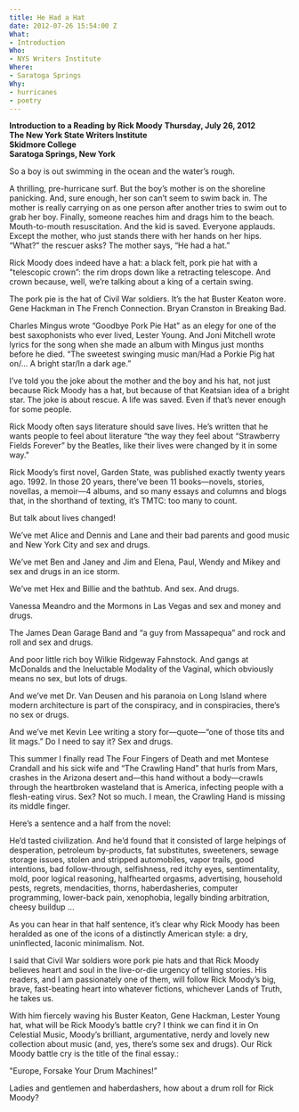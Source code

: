 ```yaml
---
title: He Had a Hat
date: 2012-07-26 15:54:00 Z
What:
- Introduction
Who:
- NYS Writers Institute
Where:
- Saratoga Springs
Why:
- hurricanes
- poetry
---
```


**Introduction to a Reading by Rick Moody**
**Thursday, July 26, 2012**  
**The New York State Writers Institute**  
**Skidmore College**  
**Saratoga Springs, New York**

So a boy is out swimming in the ocean and the water’s rough.  

A thrilling, pre-hurricane surf. But the boy’s mother is on the shoreline panicking. And, sure enough, her son can’t seem to swim back in.  The mother is really carrying on as one person after another tries to swim out to grab her boy. Finally, someone reaches him and drags him to the beach. Mouth-to-mouth resuscitation.  And the kid is saved.  Everyone applauds. Except the mother, who just stands there with her hands on her hips.  “What?” the rescuer asks? The mother says, “He had a hat.”

Rick Moody does indeed have a hat: a black felt, pork pie hat with a "telescopic crown”: the rim drops down like a retracting telescope.  And crown because, well, we’re talking about a king of a certain swing.

The pork pie is the hat of Civil War soldiers. It’s the hat Buster Keaton wore. Gene Hackman in The French Connection.  Bryan Cranston in Breaking Bad.

Charles Mingus wrote “Goodbye Pork Pie Hat" as an elegy for one of the best saxophonists who ever lived, Lester Young.  And Joni Mitchell wrote lyrics for the song when she made an album with Mingus just months before he died.  “The sweetest swinging music man/Had a Porkie Pig hat on/… A bright star/In a dark age.”

I’ve told you the joke about the mother and the boy and his hat, not just because Rick Moody has a hat, but because of that Keatsian idea of a bright star.  The joke is about rescue.  A life was saved. Even if that’s never enough for some people.

Rick Moody often says literature should save lives. He’s written that he wants people to feel about literature “the way they feel about “Strawberry Fields Forever” by the Beatles, like their lives were changed by it in some way."

Rick Moody’s first novel, Garden State, was published exactly twenty years ago.  1992.  In those 20 years, there’ve been 11 books—novels, stories, novellas, a memoir—4 albums, and so many essays and columns and blogs that, in the shorthand of texting, it’s TMTC: too many to count. 

But talk about lives changed!

We’ve met Alice and Dennis and Lane and their bad parents and good music and New York City and sex and drugs.

We’ve met Ben and Janey and Jim and Elena, Paul, Wendy and  Mikey and sex and drugs in an ice storm.

We’ve met Hex and Billie and the bathtub. And sex. And drugs.

Vanessa Meandro and the Mormons in Las Vegas and sex and money and drugs. 

The James Dean Garage Band and “a guy from Massapequa” and rock and roll and sex and drugs.

And poor little rich boy Wilkie Ridgeway Fahnstock.  And gangs at McDonalds and the Ineluctable Modality of the Vaginal, which obviously means no sex, but lots of drugs.

And we’ve met Dr. Van Deusen and his paranoia on Long Island where modern architecture is part of the conspiracy, and in conspiracies, there’s no sex or drugs.

And we’ve met Kevin Lee writing a story for—quote—“one of those tits and lit mags.” Do I need to say it?  Sex and drugs.

This summer I finally read The Four Fingers of Death and met Montese Crandall and his sick wife and “The Crawling Hand” that hurls from Mars, crashes in the Arizona desert and—this hand without a body—crawls through the heartbroken wasteland that is America, infecting people with a flesh-eating virus. Sex? Not so much.  I mean, the Crawling Hand is missing its middle finger. 

Here’s a sentence and a half from the novel:

He’d tasted civilization. And he’d found that it consisted of large helpings of desperation, petroleum by-products, fat substitutes, sweeteners, sewage storage issues, stolen and stripped automobiles, vapor trails, good intentions, bad follow-through, selfishness, red itchy eyes, sentimentality, mold, poor logical reasoning, halfhearted orgasms, advertising, household pests, regrets, mendacities, thorns, haberdasheries, computer programming, lower-back pain, xenophobia, legally binding arbitration, cheesy buildup …

As you can hear in that half sentence, it’s clear why Rick Moody has been heralded as one of the icons of a distinctly American style: a dry, uninflected, laconic minimalism.  Not. 

I said that Civil War soldiers wore pork pie hats and that Rick Moody believes heart and soul in the live-or-die urgency of telling stories.  His readers, and I am passionately one of them, will follow Rick Moody’s big, brave, fast-beating heart into whatever fictions, whichever Lands of Truth, he takes us.

With him fiercely waving his Buster Keaton, Gene Hackman, Lester Young hat, what will be Rick Moody’s battle cry?  I think we can find it in On Celestial Music, Moody’s brilliant, argumentative, nerdy and lovely new collection about music (and, yes, there’s some sex and drugs).  Our Rick Moody battle cry is the title of the final essay.:

"Europe, Forsake Your Drum Machines!”

Ladies and gentlemen and haberdashers, how about a drum roll for Rick Moody?

